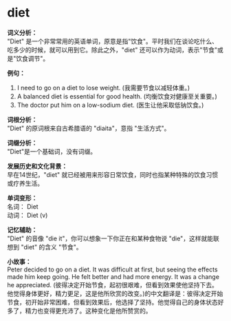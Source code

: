 # diet

**词义分析：**  
"Diet" 是一个非常常用的英语单词，原意是指"饮食"。平时我们在谈论吃什么、吃多少的时候，就可以用到它。除此之外，"diet" 还可以作为动词，表示"节食"或是"饮食调节"。

  

**例句：**

  

1.  I need to go on a diet to lose weight. (我需要节食以减轻体重。)
2.  A balanced diet is essential for good health. (均衡饮食对健康至关重要。)
3.  The doctor put him on a low-sodium diet. (医生让他采取低钠饮食。)

  

**词根分析：**  
"Diet" 的原词根来自古希腊语的 "diaita"，意指 "生活方式"。

  

**词缀分析：**  
"Diet"是一个基础词，没有词缀。

  

**发展历史和文化背景：**  
早在14世纪，"diet" 就已经被用来形容日常饮食，同时也指某种特殊的饮食习惯或疗养生活。

  

**单词变形：**  
名词： Diet  
动词： Diet (v)

  

**记忆辅助：**  
"Diet" 的音像 "die it"，你可以想象一下你正在和某种食物说 "die"，这样就能联想到 "diet" 的含义 "节食"。

  

**小故事：**  
Peter decided to go on a diet. It was difficult at first, but seeing the effects made him keep going. He felt better and had more energy. It was a change he appreciated. (彼得决定开始节食，起初很艰难，但看到效果使他坚持下去。他觉得身体更好，精力更足，这是他所欣赏的改变。)的中文翻译是：彼得决定开始节食，初开始非常困难，但看到效果后，他选择了坚持。他觉得自己的身体状态好多了，精力也变得更充沛了。这种变化是他所赞赏的。
